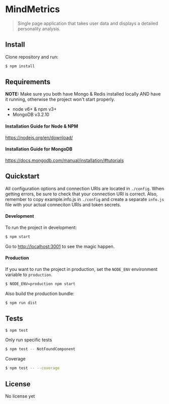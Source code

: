 # MindMetrics
> Single page application that takes user data and displays a detailed personality analysis.

## Install

Clone repository and run:

```sh
$ npm install
```

## Requirements

**NOTE:** Make sure you both have Mongo & Redis installed locally AND have it running, otherwise the project won't start properly.

- node v6+ & npm v3+
- MongoDB v3.2.10

#### Installation Guide for Node & NPM
https://nodejs.org/en/download/

#### Installation Guide for MongoDB
https://docs.mongodb.com/manual/installation/#tutorials



## Quickstart

All configuration options and connection URIs are located in `./config`. When getting errors, be sure to check that your connection URI is correct. Also, remember to copy example.info.js in `./config` and create a separate `info.js` file with your actual conneciton URIs and token secrets. 

#### Development
To run the project in development:

```sh
$ npm start
```

Go to [http://localhost:3001](http://localhost:3001) to see the magic happen.

#### Production

If you want to run the project in production, set the `NODE_ENV` environment variable to `production`. 

```sh
$ NODE_ENV=production npm start
```

Also build the production bundle:

```sh
$ npm run dist
```

## Tests

```sh
$ npm test
```

Only run specific tests

```sh
$ npm test -- NotFoundComponent
```

Coverage

```sh
$ npm test -- --coverage
```

## License
No license yet
